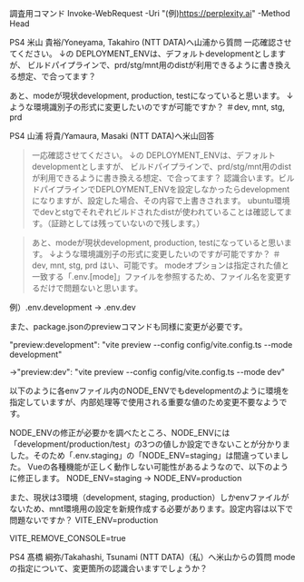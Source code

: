 調査用コマンド
Invoke-WebRequest -Uri "(例)https://perplexity.ai" -Method Head

PS4 米山 貴裕/Yoneyama, Takahiro (NTT DATA)へ山浦から質問
一応確認させてください。
↓の DEPLOYMENT_ENVは、デフォルトdevelopmentとしますが、
ビルドパイプラインで、prd/stg/mnt用のdistが利用できるように書き換える想定、で合ってます？
 
あと、modeが現状development, production, testになっていると思います。
↓ような環境識別子の形式に変更したいのですが可能ですか？
＃dev, mnt, stg, prd
 
PS4 山浦 将貴/Yamaura, Masaki (NTT DATA)へ米山回答
>一応確認させてください。
>↓の DEPLOYMENT_ENVは、デフォルトdevelopmentとしますが、
>ビルドパイプラインで、prd/stg/mnt用のdistが利用できるように書き換える想定、で合ってます？
認識合います。ビルドパイプラインでDEPLOYMENT_ENVを設定しなかったらdevelopmentになりますが、設定した場合、その内容で上書きされます。
ubuntu環境でdevとstgでそれぞれビルドされたdistが使われていることは確認してます。（証跡としては残っていないので残します。）
 
>あと、modeが現状development, production, testになっていると思います。
>↓ような環境識別子の形式に変更したいのですが可能ですか？
>＃dev, mnt, stg, prd
はい、可能です。
modeオプションは指定された値と一致する「.env.[mode]」ファイルを参照するため、ファイル名を変更するだけで問題ないと思います。

例）.env.development → .env.dev
 
また、package.jsonのpreviewコマンドも同様に変更が必要です。

"preview:development": "vite preview --config config/vite.config.ts --mode development"

→"preview:dev": "vite preview --config config/vite.config.ts --mode dev"
 
以下のように各envファイル内のNODE_ENVでもdevelopmentのように環境を指定していますが、内部処理等で使用される重要な値のため変更不要なようです。
 
NODE_ENVの修正が必要かを調べたところ、NODE_ENVには「development/production/test」の3つの値しか設定できないことが分かりました。そのため「.env.staging」の「NODE_ENV=staging」は間違っていました。
Vueの各種機能が正しく動作しない可能性があるようなので、以下のように修正します。
NODE_ENV=staging → NODE_ENV=production
 
また、現状は3環境（development, staging, production）しかenvファイルがないため、mnt環境用の設定を新規作成する必要があります。設定内容は以下で問題ないですか？
VITE_ENV=production

VITE_REMOVE_CONSOLE=true
 
PS4 髙橋 綱弥/Takahashi, Tsunami (NTT DATA)（私）へ米山からの質問
modeの指定について、変更箇所の認識合いますでしょうか？
 
